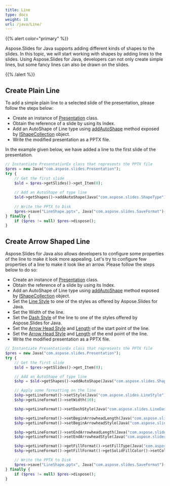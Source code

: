```yaml
---
title: Line
type: docs
weight: 10
url: /java/Line/
---
```



{{% alert color="primary" %}} 

Aspose.Slides for Java supports adding different kinds of shapes to the slides. In this topic, we will start working with shapes by adding lines to the slides. Using Aspose.Slides for Java, developers can not only create simple lines, but some fancy lines can also be drawn on the slides.

{{% /alert %}} 

## **Create Plain Line**

To add a simple plain line to a selected slide of the presentation, please follow the steps below:

- Create an instance of [Presentation](https://apireference.aspose.com/slides/java/com.aspose.slides/Presentation) class.
- Obtain the reference of a slide by using its Index.
- Add an AutoShape of Line type using [addAutoShape](https://apireference.aspose.com/slides/java/com.aspose.slides/IShapeCollection#addAutoShape-int-float-float-float-float-) method exposed by [IShapeCollection](https://apireference.aspose.com/slides/java/com.aspose.slides/IShapeCollection) object.
- Write the modified presentation as a PPTX file.

In the example given below, we have added a line to the first slide of the presentation.

```php
// Instantiate PresentationEx class that represents the PPTX file
$pres = new Java("com.aspose.slides.Presentation");
try {
    // Get the first slide
    $sld = $pres->getSlides()->get_Item(0);
    
    // Add an AutoShape of type line
    $sld->getShapes()->addAutoShape(Java("com.aspose.slides.ShapeType")->Line, 50, 150, 300, 0);
    
    // Write the PPTX to Disk
    $pres->save("LineShape.pptx", Java("com.aspose.slides.SaveFormat")->Pptx);
} finally {
    if ($pres != null) $pres->dispose();
}
```

## **Create Arrow Shaped Line**

Aspose.Slides for Java also allows developers to configure some properties of the line to make it look more appealing. Let's try to configure few properties of a line to make it look like an arrow. Please follow the steps below to do so:

- Create an instance of [Presentation](https://apireference.aspose.com/slides/java/com.aspose.slides/Presentation) class.
- Obtain the reference of a slide by using its Index.
- Add an AutoShape of Line type using [addAutoShape](https://apireference.aspose.com/slides/java/com.aspose.slides/IShapeCollection#addAutoShape-int-float-float-float-float-) method exposed by [IShapeCollection](https://apireference.aspose.com/slides/java/com.aspose.slides/IShapeCollection) object.
- Set the [Line Style](https://apireference.aspose.com/slides/java/com.aspose.slides/LineStyle) to one of the styles as offered by Aspose.Slides for Java.
- Set the Width of the line.
- Set the [Dash Style](https://apireference.aspose.com/slides/java/com.aspose.slides/LineDashStyle) of the line to one of the styles offered by Aspose.Slides for Java.
- Set the [Arrow Head Style](https://apireference.aspose.com/slides/java/com.aspose.slides/LineArrowheadStyle) and [Length](https://apireference.aspose.com/slides/java/com.aspose.slides/LineArrowheadLength) of the start point of the line.
- Set the [Arrow Head Style](https://apireference.aspose.com/slides/java/com.aspose.slides/LineArrowheadStyle) and [Length](https://apireference.aspose.com/slides/java/com.aspose.slides/LineArrowheadLength) of the end point of the line.
- Write the modified presentation as a PPTX file.

```php
// Instantiate PresentationEx class that represents the PPTX file
$pres = new Java("com.aspose.slides.Presentation");
try {
    // Get the first slide
    $sld = $pres->getSlides()->get_Item(0);

    // Add an AutoShape of type line
    $shp = $sld->getShapes()->addAutoShape(Java("com.aspose.slides.ShapeType")->Line, 50, 150, 300, 0);

    // Apply some formatting on the line
    $shp->getLineFormat()->setStyle(Java("com.aspose.slides.LineStyle")->ThickBetweenThin);
    $shp->getLineFormat()->setWidth(10);

    $shp->getLineFormat()->setDashStyle(Java("com.aspose.slides.LineDashStyle")->DashDot);

    $shp->getLineFormat()->setBeginArrowheadLength(Java("com.aspose.slides.LineArrowheadLength")->Short);
    $shp->getLineFormat()->setBeginArrowheadStyle(Java("com.aspose.slides.LineArrowheadStyle")->Oval);

    $shp->getLineFormat()->setEndArrowheadLength(Java("com.aspose.slides.LineArrowheadLength")->Long);
    $shp->getLineFormat()->setEndArrowheadStyle(Java("com.aspose.slides.LineArrowheadStyle")->Triangle);

    $shp->getLineFormat()->getFillFormat()->setFillType(Java("com.aspose.slides.FillType")->Solid);
    $shp->getLineFormat()->getFillFormat()->getSolidFillColor()->setColor(new Java("java.awt.Color", Java("com.aspose.slides.PresetColor")->Maroon));

    // Write the PPTX to Disk
    $pres->save("LineShape.pptx", Java("com.aspose.slides.SaveFormat")->Pptx);
} finally {
    if ($pres != null) $pres->dispose();
}
```
